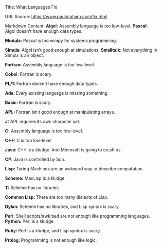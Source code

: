 Title: What Languages Fix

URL Source: https://www.paulgraham.com/fix.html

Markdown Content:
**Algol:** Assembly language is too low-level.
**Pascal:** Algol doesn't have enough data types.

**Modula:** Pascal is too wimpy for systems programming.

**Simula:** Algol isn't good enough at simulations.
**Smalltalk:** Not everything in Simula is an object.

**Fortran:** Assembly language is too low-level.

**Cobol:** Fortran is scary.

**PL/1:** Fortran doesn't have enough data types.

**Ada:** Every existing language is missing something.

**Basic:** Fortran is scary.

**APL:** Fortran isn't good enough at manipulating arrays.

**J:** APL requires its own character set.

**C:** Assembly language is too low-level.

**C++:** C is too low-level.

**Java:** C++ is a kludge. And Microsoft is going to crush us.

**C#:** Java is controlled by Sun.

**Lisp:** Turing Machines are an awkward way to describe computation.

**Scheme:** MacLisp is a kludge.

**T:** Scheme has no libraries.

**Common Lisp:** There are too many dialects of Lisp.

**Dylan:** Scheme has no libraries, and Lisp syntax is scary.

**Perl:** Shell scripts/awk/sed are not enough like programming languages.
**Python:** Perl is a kludge.

**Ruby:** Perl is a kludge, and Lisp syntax is scary.

**Prolog:** Programming is not enough like logic.

